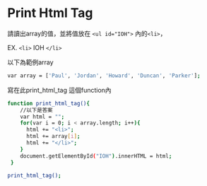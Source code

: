 # Print Html Tag

請讀出array的值，並將值放在 ```<ul id="IOH">``` 內的```<li>```，

EX.
```<li>``` IOH ```</li>```
 
以下為範例array
```sh
var array = ['Paul', 'Jordan', 'Howard', 'Duncan', 'Parker'];
```

寫在此print_html_tag 這個function內

```sh
function print_html_tag(){
    //以下是答案
	var html = ""; 
    for(var i = 0; i < array.length; i++){
      html += "<li>";
      html += array[i];
      html += "</li>";
    }
	document.getElementById("IOH").innerHTML = html;
 }

print_html_tag();
```
